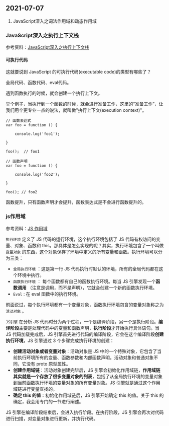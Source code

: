 ## 2021-07-07
1. JavaScript深入之词法作用域和动态作用域

### JavaScript深入之执行上下文栈 
参考资料：[JavaScript深入之执行上下文栈 ](https://github.com/mqyqingfeng/Blog/issues/4)

#### 可执行代码
这就要说到 JavaScript 的可执行代码(executable code)的类型有哪些了？

全局代码、函数代码、eval代码。

遇到函数执行的时候，就会创建一个执行上下文。

举个例子，当执行到一个函数的时候，就会进行准备工作，这里的“准备工作”，让我们用个更专业一点的说法，就叫做"执行上下文(execution context)"。

```
// 函数表达式
var foo = function () {

    console.log('foo1');

}

foo();  // foo1
```
```
// 函数声明
var foo = function () {

    console.log('foo2');

}

foo(); // foo2
```
函数提升，只有函数声明才会提升，函数表达式是不会进行函数提升的。

### js作用域

参考资料：[JS 作用域](https://github.com/nightn/front-end-plan/blob/master/js/js-scope.md)

`执行环境` 定义了 JS 代码的运行环境，这个执行环境包括了 JS 代码有权访问的变量、对象、函数和 this。那具体是怎么实现的呢？其实，执行环境包含了一个叫做 `变量对象` 的东西，这个对象保存了环境中定义的所有变量和函数。执行环境可以分为三类：

- `全局执行环境` ：这是第一行 JS 代码执行时默认的环境，所有的全局代码都在这个环境中执行。
- `函数执行环境` ： 每个函数都有自己的函数执行环境。每当 JS 引擎发现一个**函数调用** （注意是调用，而不是声明），它就会创建一个新的函数执行环境。
- `Eval` : 在 eval 函数中的执行环境。

前面说过，每个执行环境都有一个变量对象，函数执行环境包含的变量对象称之为 `活动对象` 。

`JS引擎` 在分析 JS 代码时分为两个过程，一个是编译阶段，另一个是执行阶段。**编译阶段**主要是处理代码中的变量和函数声明，**执行阶段**才开始执行具体语句。当 JS 代码加载完成后，JS 引擎首先进行代码的编译阶段，它会在这个编译阶段**创建执行环境**，JS 引擎通过 3 个步骤完成执行环境的创建：

- **创建活动对象或者变量对象**：活动对象是 JS 中的一个特殊对象，它包含了当前执行环境所有的变量、函数参数和内部函数声明。活动对象和普通对象不同，它没有 proto 原型属性。
- **创建作用域链**：活动对象创建完毕后，JS 引擎会初始化作用域链，**作用域链其实就是一个存放了很多变量对象的列表**，包括了从全局执行环境的变量对象到当前函数执行环境的变量对象的所有变量对象。JS 引擎就是通过这个作用域链进行变量查找的。
- **确定 this 的值**：初始化作用域链后，JS 引擎开始确定 this 的值。关于 this 的确定，我会用专门的一节进行阐述。

JS 引擎在编译阶段结束后，会进入执行阶段。在执行阶段，JS 引擎会再次对代码进行扫描，对变量对象进行更新，并执行代码。
